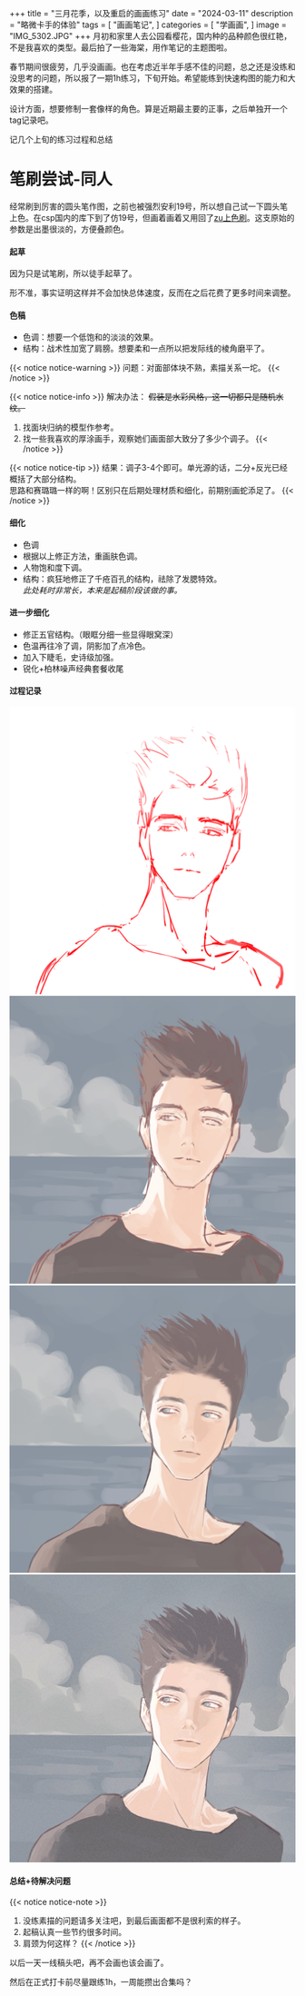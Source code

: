 +++
title = "三月花季，以及重启的画画练习"
date = "2024-03-11"
description = "略微卡手的体验"
tags = [
    "画画笔记",
]
categories = [
    "学画画",
]
image = "IMG_5302.JPG"
+++
月初和家里人去公园看樱花，国内种的品种颜色很红艳，不是我喜欢的类型。最后拍了一些海棠，用作笔记的主题图啦。

春节期间很疲劳，几乎没画画。也在考虑近半年手感不佳的问题，总之还是没练和没思考的问题，所以报了一期1h练习，下旬开始。希望能练到快速构图的能力和大效果的搭建。

设计方面，想要修制一套像样的角色。算是近期最主要的正事，之后单独开一个tag记录吧。

记几个上旬的练习过程和总结

# 笔刷尝试-同人

经常刷到厉害的圆头笔作图，之前也被强烈安利19号，所以想自己试一下圆头笔上色。在csp国内的库下到了仿19号，但画着画着又用回了[zu上色刷](https://www.udongman.cn/resource/details/material/5733#desc)。这支原始的参数是出墨很淡的，方便叠颜色。

#### 起草
因为只是试笔刷，所以徒手起草了。

形不准，事实证明这样并不会加快总体速度，反而在之后花费了更多时间来调整。

#### 色稿
* 色调：想要一个低饱和的淡淡的效果。
* 结构：战术性加宽了肩膀。想要柔和一点所以把发际线的棱角磨平了。

{{< notice notice-warning >}}
问题：对面部体块不熟，素描关系一坨。
{{< /notice >}}

{{< notice notice-info >}}
解决办法：
~~假装是水彩风格，这一切都只是随机水纹。~~
1. 找面块归纳的模型作参考。
2. 找一些我喜欢的厚涂画手，观察她们画面部大致分了多少个调子。
{{< /notice >}}

{{< notice notice-tip >}}
结果：调子3-4个即可。单光源的话，二分+反光已经概括了大部分结构。
</br>思路和赛璐璐一样的啊！区别只在后期处理材质和细化，前期别画蛇添足了。
{{< /notice >}}

#### 细化
* 色调
 * 根据以上修正方法，重画肤色调。
 * 人物饱和度下调。
* 结构：疯狂地修正了千疮百孔的结构，祛除了发腮特效。
</br>*此处耗时非常长，本来是起稿阶段该做的事。*

#### 进一步细化
* 修正五官结构。（眼眶分细一些显得眼窝深）
* 色温再往冷了调，阴影加了点冷色。
* 加入下睫毛，史诗级加强。
* 锐化+柏林噪声经典套餐收尾

#### 过程记录

![起草](1.jpg)  ![色稿](2.jpg)  ![细化](3.jpg)  ![进一步细化](4.jpg) 

#### 总结+待解决问题

{{< notice notice-note >}}
1. 没练素描的问题请多关注吧，到最后画面都不是很利索的样子。
2. 起稿认真一些节约很多时间。
3. 肩颈为何这样？
{{< /notice >}}

以后一天一线稿头吧，再不会画也该会画了。

然后在正式打卡前尽量跟练1h，一周能攒出合集吗？
